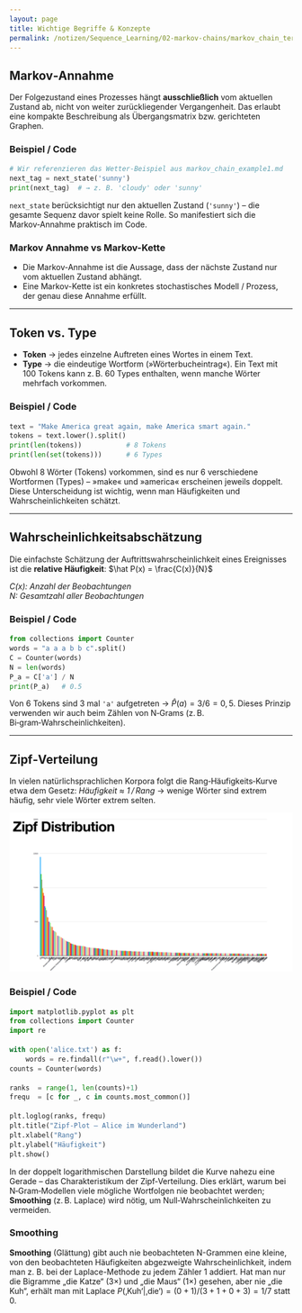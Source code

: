 ```yaml
---
layout: page
title: Wichtige Begriffe & Konzepte
permalink: /notizen/Sequence_Learning/02-markov-chains/markov_chain_terms
---
```


## Markov‑Annahme

Der Folgezustand eines Prozesses hängt **ausschließlich** vom aktuellen Zustand ab, nicht von weiter zurückliegender Vergangenheit. Das erlaubt eine kompakte Beschreibung als Übergangs­matrix bzw. gerichteten Graphen.

### Beispiel / Code

```python
# Wir referenzieren das Wetter‑Beispiel aus markov_chain_example1.md
next_tag = next_state('sunny')
print(next_tag)  # → z. B. 'cloudy' oder 'sunny'
```

`next_state` berücksichtigt nur den aktuellen Zustand (`'sunny'`) – die gesamte Sequenz davor spielt keine Rolle. So manifestiert sich die Markov‑Annahme praktisch im Code.

### Markov Annahme vs Markov-Kette

- Die Markov-Annahme ist die Aussage, dass der nächste Zustand nur vom aktuellen Zustand abhängt.
- Eine Markov-Kette ist ein konkretes stochastisches Modell / Prozess, der genau diese Annahme erfüllt.

---

## Token vs. Type

* **Token** → jedes einzelne Auftreten eines Wortes in einem Text.
* **Type**  → die eindeutige Wortform (»Wörterbuch­eintrag«).
  Ein Text mit 100 Tokens kann z. B. 60 Types enthalten, wenn manche Wörter mehrfach vorkommen.

### Beispiel / Code

```python
text = "Make America great again, make America smart again."
tokens = text.lower().split()
print(len(tokens))           # 8 Tokens
print(len(set(tokens)))      # 6 Types
```

Obwohl 8 Wörter (Tokens) vorkommen, sind es nur 6 verschiedene Wortformen (Types) – »make« und »america« erscheinen jeweils doppelt. Diese Unterscheidung ist wichtig, wenn man Häufigkeiten und Wahrscheinlichkeiten schätzt.

---

## Wahrscheinlichkeits­abschätzung

Die einfachste Schätzung der Auftritts­wahrscheinlichkeit eines Ereignisses ist die **relative Häufigkeit**:
$\hat P(x) = \frac{C(x)}{N}$

*$C(x)$: Anzahl der Beobachtungen*  
*$N$: Gesamtzahl aller Beobachtungen*

### Beispiel / Code

```python
from collections import Counter
words = "a a a b b c".split()
C = Counter(words)
N = len(words)
P_a = C['a'] / N
print(P_a)   # 0.5
```

Von 6 Tokens sind 3 mal `'a'` aufgetreten → $\hat P(a)=3/6=0{,}5$. Dieses Prinzip verwenden wir auch beim Zählen von N‑Grams (z. B. Bi‑gram‑Wahrscheinlichkeiten).

---

## Zipf‑Verteilung

In vielen natürlichsprachlichen Korpora folgt die Rang‑Häufigkeits‑Kurve etwa dem Gesetz:
*Häufigkeit ≈ 1 / Rang*
→ wenige Wörter sind extrem häufig, sehr viele Wörter extrem selten.

![Zipf‑Verteilung](/assets/images/zipf_verteilung.png)

### Beispiel / Code

```python
import matplotlib.pyplot as plt
from collections import Counter
import re

with open('alice.txt') as f:
    words = re.findall(r"\w+", f.read().lower())
counts = Counter(words)

ranks  = range(1, len(counts)+1)
frequ  = [c for _, c in counts.most_common()]

plt.loglog(ranks, frequ)
plt.title("Zipf‑Plot – Alice im Wunderland")
plt.xlabel("Rang")
plt.ylabel("Häufigkeit")
plt.show()
```

In der doppelt logarithmischen Darstellung bildet die Kurve nahezu eine Gerade – das Charakteristikum der Zipf‑Verteilung. Dies erklärt, warum bei N‑Gram‑Modellen viele mögliche Wort­folgen nie beobachtet werden; **Smoothing** (z. B. Laplace) wird nötig, um Null‑Wahrscheinlichkeiten zu vermeiden.

### Smoothing
**Smoothing** (Glättung) gibt auch nie beobachteten N-Grammen eine kleine, von den beobachteten Häufigkeiten abgezweigte Wahrscheinlichkeit, indem man z. B. bei der Laplace-Methode zu jedem Zähler 1 addiert.
Hat man nur die Bigramme „die Katze“ (3×) und „die Maus“ (1×) gesehen, aber nie „die Kuh“, erhält man mit Laplace $P(\text{‚Kuh‘}|\text{‚die‘}) = (0+1)/(3+1+0+3) = 1/7$ statt 0.
